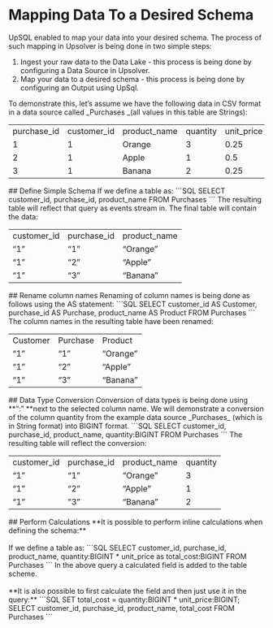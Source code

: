 # Mapping Data To a Desired Schema

UpSQL enabled to map your data into your desired schema. The process of such mapping in Upsolver is being done in two simple steps:

1. Ingest your raw data to the Data Lake - this process is being done by configuring a Data Source in Upsolver.
2. Map your data to a desired schema - this process is being done by configuring an Output using UpSql.

To demonstrate this, let’s assume we have the following data in CSV format in a data source called _Purchases _(all values in this table are Strings):
<table>
  <tr>
   <td>purchase_id
   </td>
   <td>customer_id
   </td>
   <td>product_name
   </td>
   <td>quantity
   </td>
   <td>unit_price
   </td>
  </tr>
  <tr>
   <td>1
   </td>
   <td>1
   </td>
   <td>Orange
   </td>
   <td>3
   </td>
   <td>0.25
   </td>
  </tr>
  <tr>
   <td>2
   </td>
   <td>1
   </td>
   <td>Apple
   </td>
   <td>1
   </td>
   <td>0.5
   </td>
  </tr>
  <tr>
   <td>3
   </td>
   <td>1
   </td>
   <td>Banana
   </td>
   <td>2
   </td>
   <td>0.25
   </td>
  </tr>
</table>
## Define Simple Schema
If we define a table as:
```SQL
SELECT customer_id, purchase_id, product_name
FROM Purchases
```
The resulting table will reflect that query as events stream in. The final table will contain the data:
<table>
  <tr>
   <td>customer_id
   </td>
   <td>purchase_id
   </td>
   <td>product_name
   </td>
  </tr>
  <tr>
   <td>“1”
   </td>
   <td>“1”
   </td>
   <td>“Orange”
   </td>
  </tr>
  <tr>
   <td>“1”
   </td>
   <td>“2”
   </td>
   <td>“Apple”
   </td>
  </tr>
  <tr>
   <td>“1”
   </td>
   <td>“3”
   </td>
   <td>“Banana”
   </td>
  </tr>
</table>
## Rename column names
Renaming of column names is being done as follows using the AS statement:
```SQL
SELECT customer_id AS Customer, purchase_id AS Purchase, product_name AS Product
FROM Purchases
```
The column names in the resulting table have been renamed:
<table>
  <tr>
   <td>Customer
   </td>
   <td>Purchase
   </td>
   <td>Product
   </td>
  </tr>
  <tr>
   <td>“1”
   </td>
   <td>“1”
   </td>
   <td>“Orange”
   </td>
  </tr>
  <tr>
   <td>“1”
   </td>
   <td>“2”
   </td>
   <td>“Apple”
   </td>
  </tr>
  <tr>
   <td>“1”
   </td>
   <td>“3”
   </td>
   <td>“Banana”
   </td>
  </tr>
</table>
## Data Type Conversion
Conversion of data types is being done using **“:”<Data Type> **next to the selected column name.
We will demonstrate a conversion of the column quantity from the example data source _Purchases_ (which is in String format) into BIGINT format.
```SQL
SELECT customer_id, purchase_id, product_name, quantity:BIGINT
FROM Purchases
```
The resulting table will reflect the conversion:
<table>
  <tr>
   <td>customer_id
   </td>
   <td>purchase_id
   </td>
   <td>product_name
   </td>
   <td>quantity
   </td>
  </tr>
  <tr>
   <td>“1”
   </td>
   <td>“1”
   </td>
   <td>“Orange”
   </td>
   <td>3
   </td>
  </tr>
  <tr>
   <td>“1”
   </td>
   <td>“2”
   </td>
   <td>“Apple”
   </td>
   <td>1
   </td>
  </tr>
  <tr>
   <td>“1”
   </td>
   <td>“3”
   </td>
   <td>“Banana”
   </td>
   <td>2
   </td>
  </tr>
</table>
## Perform Calculations
**It is possible to perform inline calculations when defining the schema:**<br/><br/>
If we define a table as:
```SQL
SELECT customer_id, purchase_id, product_name, 
      quantity:BIGINT * unit_price as total_cost:BIGINT
FROM Purchases
```
In the above query a calculated field is added to the table scheme.<br/><br/>
**It is also possible to first calculate the field and then just use it in the query:**
 ```SQL
SET total_cost = quantity:BIGINT * unit_price:BIGINT;
SELECT customer_id, purchase_id, product_name, total_cost
FROM Purchases
```
